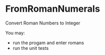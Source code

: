 # FromRomanNumerals

Convert Roman Numbers to Integer

You may:
- run the progam and enter romans
- run the unit tests